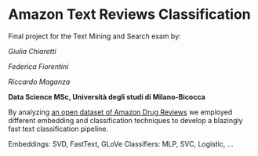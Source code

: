 # Amazon Text Reviews Classification

Final project for the Text Mining and Search exam by:

*Giulia Chiaretti*

*Federica Fiorentini*

*Riccardo Maganza*

**Data Science MSc, Università degli studi di Milano-Bicocca**

By analyzing [an open dataset of Amazon Drug Reviews](http://jmcauley.ucsd.edu/data/amazon/) we employed different embedding and classification techniques to develop a blazingly fast text classification pipeline.

Embeddings: SVD, FastText, GLoVe
Classifiers: MLP, SVC, Logistic, ...

